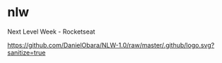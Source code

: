 # nlw
Next Level Week - Rocketseat

https://github.com/DanielObara/NLW-1.0/raw/master/.github/logo.svg?sanitize=true
